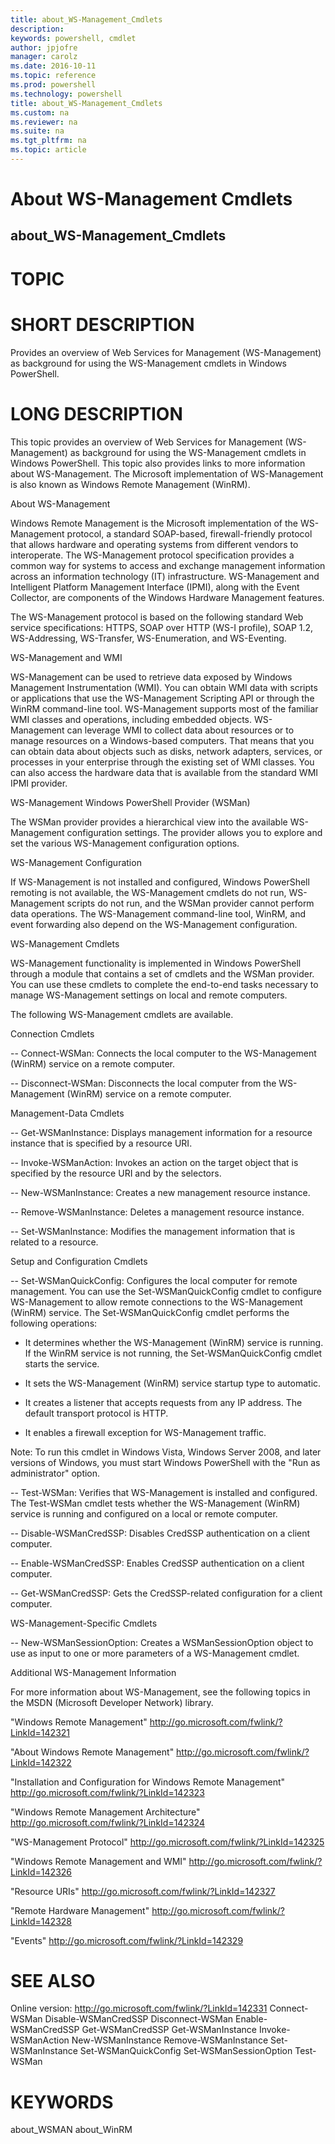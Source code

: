 ```yaml
---
title: about_WS-Management_Cmdlets
description: 
keywords: powershell, cmdlet
author: jpjofre
manager: carolz
ms.date: 2016-10-11
ms.topic: reference
ms.prod: powershell
ms.technology: powershell
title: about_WS-Management_Cmdlets
ms.custom: na
ms.reviewer: na
ms.suite: na
ms.tgt_pltfrm: na
ms.topic: article
---
```

# About WS-Management Cmdlets
## about_WS-Management_Cmdlets
# TOPIC


# SHORT DESCRIPTION

Provides an overview of Web Services for Management (WS-Management) as
background for using the WS-Management cmdlets in Windows PowerShell.

# LONG DESCRIPTION

This topic provides an overview of Web Services for Management
(WS-Management) as background for using the WS-Management cmdlets in
Windows PowerShell. This topic also provides links to more information
about WS-Management. The Microsoft implementation of WS-Management is also
known as Windows Remote Management (WinRM).

About WS-Management

Windows Remote Management is the Microsoft implementation
of the WS-Management protocol, a standard SOAP-based, firewall-friendly
protocol that allows hardware and operating systems from different
vendors to interoperate. The WS-Management protocol specification
provides a common way for systems to access and exchange management
information across an information technology (IT) infrastructure.
WS-Management and Intelligent Platform Management Interface (IPMI),
along with the Event Collector, are components of the Windows Hardware
Management features.

The WS-Management protocol is based on the following standard Web service
specifications: HTTPS, SOAP over HTTP (WS-I profile), SOAP 1.2,
WS-Addressing, WS-Transfer, WS-Enumeration, and WS-Eventing.

WS-Management and WMI

WS-Management can be used to retrieve data exposed by Windows Management
Instrumentation (WMI). You can obtain WMI data with scripts or
applications that use the WS-Management Scripting API or through the
WinRM command-line tool. WS-Management supports most of the familiar WMI
classes and operations, including embedded objects. WS-Management can
leverage WMI to collect data about resources or to manage resources on a
Windows-based computers. That means that you can obtain data
about objects such as disks, network adapters, services, or processes
in your enterprise through the existing set of WMI classes. You can also
access the hardware data that is available from the standard WMI IPMI
provider.

WS-Management Windows PowerShell Provider (WSMan)

The WSMan provider provides a hierarchical view into the
available WS-Management configuration settings. The provider allows you
to explore and set the various WS-Management configuration options.

WS-Management Configuration

If WS-Management is not installed and configured, Windows PowerShell
remoting is not available, the WS-Management cmdlets do not run,
WS-Management scripts do not run, and the WSMan provider cannot
perform data operations. The WS-Management command-line tool, WinRM,
and event forwarding also depend on the WS-Management configuration.

WS-Management Cmdlets

WS-Management functionality is implemented in Windows PowerShell through
a module that contains a set of cmdlets and the WSMan provider.
You can use these cmdlets to complete the end-to-end tasks necessary
to manage WS-Management settings on local and remote computers.

The following WS-Management cmdlets are available.

Connection Cmdlets

-- Connect-WSMan: Connects the local computer to the WS-Management
(WinRM) service on a remote computer.

-- Disconnect-WSMan: Disconnects the local computer from the WS-Management
(WinRM) service on a remote computer.

Management-Data Cmdlets

-- Get-WSManInstance: Displays management information for a resource
instance that is specified by a resource URI.

-- Invoke-WSManAction: Invokes an action on the target object that
is specified by the resource URI and by the selectors.

-- New-WSManInstance: Creates a new management resource instance.

-- Remove-WSManInstance: Deletes a management resource instance.

-- Set-WSManInstance: Modifies the management information that is
related to a resource.

Setup and Configuration Cmdlets

-- Set-WSManQuickConfig: Configures the local computer for remote
management. You can use the Set-WSManQuickConfig cmdlet to configure
WS-Management to allow remote connections to the WS-Management (WinRM)
service. The Set-WSManQuickConfig cmdlet performs the following
operations:

- It determines whether the WS-Management (WinRM) service is running.
If the WinRM service is not running, the Set-WSManQuickConfig cmdlet
starts the service.

- It sets the WS-Management (WinRM) service startup type to automatic.

- It creates a listener that accepts requests from any IP address.
The default transport protocol is HTTP.

- It enables a firewall exception for WS-Management traffic.

Note: To run this cmdlet in Windows Vista, Windows Server 2008, and
later versions of Windows, you must start Windows PowerShell
with the "Run as administrator" option.

-- Test-WSMan: Verifies that WS-Management is installed and configured.
The Test-WSMan cmdlet tests whether the WS-Management (WinRM)
service is running and configured on a local or remote computer.

-- Disable-WSManCredSSP: Disables CredSSP authentication on a client
computer.

-- Enable-WSManCredSSP: Enables CredSSP authentication on a client
computer.

-- Get-WSManCredSSP: Gets the CredSSP-related configuration for a
client computer.

WS-Management-Specific Cmdlets

-- New-WSManSessionOption: Creates a WSManSessionOption object to use as
input to one or more parameters of a WS-Management cmdlet.

Additional WS-Management Information

For more information about WS-Management, see the following topics in the
MSDN (Microsoft Developer Network) library.

"Windows Remote Management"
http://go.microsoft.com/fwlink/?LinkId=142321

"About Windows Remote Management"
http://go.microsoft.com/fwlink/?LinkId=142322

"Installation and Configuration for Windows Remote Management"
http://go.microsoft.com/fwlink/?LinkId=142323

"Windows Remote Management Architecture"
http://go.microsoft.com/fwlink/?LinkId=142324

"WS-Management Protocol"
http://go.microsoft.com/fwlink/?LinkId=142325

"Windows Remote Management and WMI"
http://go.microsoft.com/fwlink/?LinkId=142326

"Resource URIs"
http://go.microsoft.com/fwlink/?LinkId=142327

"Remote Hardware Management"
http://go.microsoft.com/fwlink/?LinkId=142328

"Events"
http://go.microsoft.com/fwlink/?LinkId=142329

# SEE ALSO

Online version: http://go.microsoft.com/fwlink/?LinkId=142331
Connect-WSMan
Disable-WSManCredSSP
Disconnect-WSMan
Enable-WSManCredSSP
Get-WSManCredSSP
Get-WSManInstance
Invoke-WSManAction
New-WSManInstance
Remove-WSManInstance
Set-WSManInstance
Set-WSManQuickConfig
Set-WSManSessionOption
Test-WSMan

# KEYWORDS

about_WSMAN about_WinRM

